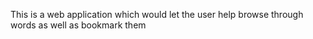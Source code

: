 This is a web application which would let the user help browse through words as well as bookmark them

